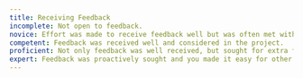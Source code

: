 ```yaml
---
title: Receiving Feedback
incomplete: Not open to feedback.
novice: Effort was made to receive feedback well but was often met with defensiveness or explanation without clear listening and considering.
competent: Feedback was received well and considered in the project.
proficient: Not only feedback was well received, but sought for extra feedback.
expert: Feedback was proactively sought and you made it easy for other people to give you feedback. 
---
```

